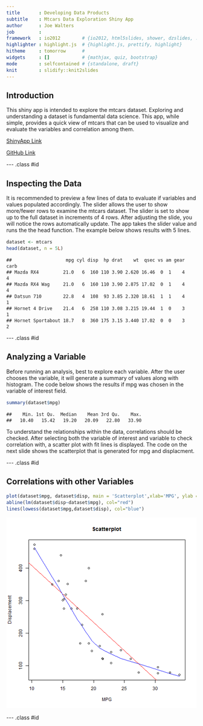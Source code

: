```yaml
---
title       : Developing Data Products
subtitle    : Mtcars Data Exploration Shiny App 
author      : Joe Walters
job         : 
framework   : io2012        # {io2012, html5slides, shower, dzslides, ...}
highlighter : highlight.js  # {highlight.js, prettify, highlight}
hitheme     : tomorrow      # 
widgets     : []            # {mathjax, quiz, bootstrap}
mode        : selfcontained # {standalone, draft}
knit        : slidify::knit2slides
---
```


## Introduction

This shiny app is intended to explore the mtcars dataset.  Exploring and understanding a dataset is fundamental data science.  This app, while simple, provides a quick view of mtcars that can be used to visualize and evaluate the variables and correlation among them.

[ShinyApp Link](https://www.shinyapps.io/admin/#/application/64986)

[GitHub Link](https://github.com/isustate/DDP)

--- .class #id 

## Inspecting the Data 

It is recommended to preview a few lines of data to evaluate if variables and values populated accordingly.  The slider allows the user to show more/fewer rows to examine the mtcars dataset.  The slider is set to show up to the full dataset in increments of 4 rows.  After adjusting the slide, you will notice the rows automatically update.  The app takes the slider value and runs the  the head function.  The example below shows results with 5 lines.   


```r
dataset <- mtcars
head(dataset, n = 5L)
```

```
##                    mpg cyl disp  hp drat    wt  qsec vs am gear carb
## Mazda RX4         21.0   6  160 110 3.90 2.620 16.46  0  1    4    4
## Mazda RX4 Wag     21.0   6  160 110 3.90 2.875 17.02  0  1    4    4
## Datsun 710        22.8   4  108  93 3.85 2.320 18.61  1  1    4    1
## Hornet 4 Drive    21.4   6  258 110 3.08 3.215 19.44  1  0    3    1
## Hornet Sportabout 18.7   8  360 175 3.15 3.440 17.02  0  0    3    2
```

--- .class #id 

## Analyzing a Variable
Before running an analysis, best to explore each variable.  After the user chooses the variable, it will generate a summary of values along with histogram.  The code below shows the results if mpg was chosen in the variable of interest field.


```r
summary(dataset$mpg)
```

```
##    Min. 1st Qu.  Median    Mean 3rd Qu.    Max. 
##   10.40   15.42   19.20   20.09   22.80   33.90
```

To understand the relationships within the data, correlations should be checked.  After selecting both the variable of interest and variable to check correlation with, a scatter plot with fit lines is displayed.  The code on the next slide shows the scatterplot that is generated for mpg and displacment.

--- .class #id 

## Correlations with other Variables 


```r
plot(dataset$mpg, dataset$disp, main = 'Scatterplot',xlab='MPG', ylab = 'Displacement')
abline(lm(dataset$disp~dataset$mpg), col="red")
lines(lowess(dataset$mpg,dataset$disp), col="blue")
```

![plot of chunk StudyCorrelation](assets/fig/StudyCorrelation-1.png) 

--- .class #id  
